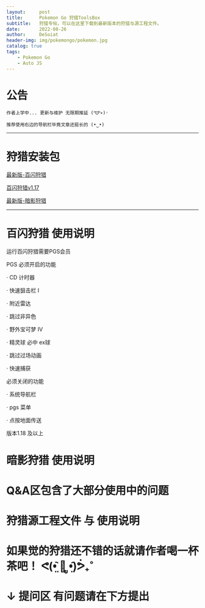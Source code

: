 ```yaml
---
layout:     post
title:      Pokemon Go 狩猎ToolsBox
subtitle:   狩猎专帖，可以在这里下载到最新版本的狩猎与源工程文件。
date:       2022-08-26
author:     DeSoiat
header-img: img/pokemongo/pokemon.jpg
catalog: true
tags: 
    - Pokemon Go
    - Auto JS
---
```


# 公告

    作者上学中... 更新与维护 无限期推延 (ᕑᗢᓫ∗)˒
    
    推荐使用右边的导航栏毕竟文章还挺长的 (•‿•)

---

# 狩猎安装包

[最新版-百闪狩猎](https://github.com/DeSoiat/DESOIAT.GITHUB.IO/raw/main/download/%E7%99%BE%E9%97%AA%E7%8B%A9%E7%8C%8E_v1.1.8.apk)

[百闪狩猎v1.17](https://github.com/DeSoiat/DESOIAT.GITHUB.IO/raw/main/download/%E7%99%BE%E9%97%AA%E7%8B%A9%E7%8C%8E_v1.1.7.apk)

[最新版-暗影狩猎]()

---

# 百闪狩猎 使用说明

<front color = red>运行百闪狩猎需要PGS会员</front>

<front color = red>PGS 必须开启的功能</front>

· CD 计时器

· 快速狙击栏 I

· 附近雷达

· 跳过非异色

· 野外宝可梦 IV

· 精灵球 必中 ex球 

· 跳过过场动画

· 快速捕获


<front color = red>必须关闭的功能</front>

· 系统导航栏

· pgs 菜单

· 点按地面传送


<front color = red>版本1.18 及以上</front>










# 暗影狩猎 使用说明

# Q&A区包含了大部分使用中的问题

# 狩猎源工程文件 与 使用说明

# 如果觉的狩猎还不错的话就请作者喝一杯茶吧！ ᕙ(•̤᷆ ॒ ູ•̤᷇)ᕘ₊˚


# ↓ 提问区 有问题请在下方提出




